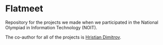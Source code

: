 # Flatmeet

Repository for the projects we made when we participated in the National Olympiad in Information Technology (NOIT). 

The co-author for all of the projects is [Hristian Dimitrov](https://www.facebook.com/profile.php?id=100021882635447).
